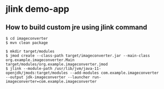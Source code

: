 # jlink demo-app
## How to build custom jre using jlink command

```
$ cd imageconverter
$ mvn clean package

$ mkdir target/modules
$ jmod create --class-path target/imageconverter.jar --main-class org.example.imageconverter.Main target/modules/org.example.imageconverter.jmod
$ jlink --module-path /usr/lib/jvm/java-11-openjdk/jmods:target/modules --add-modules com.example.imageconverter --output jdk-imageconverter --launcher run-imageconverter=com.example.imageconverter
```
